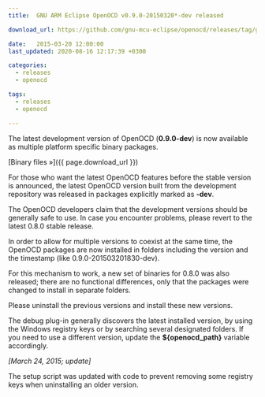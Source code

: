 ```yaml
---
title:  GNU ARM Eclipse OpenOCD v0.9.0-20150320*-dev released

download_url: https://github.com/gnu-mcu-eclipse/openocd/releases/tag/gae-0.9.0-20150320

date:   2015-03-20 12:00:00
last_updated: 2020-08-16 12:17:39 +0300

categories:
  - releases
  - openocd

tags:
  - releases
  - openocd

---
```


The latest development version of OpenOCD (**0.9.0-dev**) is now available as multiple platform specific binary packages.

[Binary files »]({{ page.download_url }})

For those who want the latest OpenOCD features before the stable version is announced, the latest OpenOCD version built from the development repository was released in packages explicitly marked as **-dev**.

The OpenOCD developers claim that the development versions should be generally safe to use. In case you encounter problems, please revert to the latest 0.8.0 stable release.

In order to allow for multiple versions to coexist at the same time, the OpenOCD packages are now installed in folders including the version and the timestamp (like 0.9.0-201503201830-dev).

For this mechanism to work, a new set of binaries for 0.8.0 was also released; there are no functional differences, only that the packages were changed to install in separate folders.

Please uninstall the previous versions and install these new versions.

The debug plug-in generally discovers the latest installed version, by using the Windows registry keys or by searching several designated folders. If you need to use a different version, update the **${openocd_path}** variable accordingly.

_[March 24, 2015; update]_

The setup script was updated with code to prevent removing some registry keys when uninstalling an older version.

